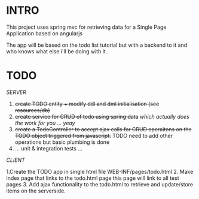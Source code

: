 INTRO
======
This project uses spring mvc for retrieving data
for a Single Page Application based on angularjs

The app will be based on the todo list tutorial but with a backend to it and
who knows what else i'll be doing with it..


TODO
=====
*SERVER*

1. ~~create TODO entity + modify ddl and dml initialisation (see resources/db)~~
2. ~~create service for CRUD of todo using spring data~~
*which actually does the work for you ... yeay*
3. ~~create a TodoController to accept ajax calls for CRUD operaitons on the TODO object
triggered from javascript.~~ TODO need to add other operations but basic plumbing is done
4. ... unit & integration tests ...

*CLIENT*

1.Create the TODO app in single html file WEB-INF/pages/todo.html
2. Make index page that links to the todo.html page this page will link to all test pages
3. Add ajax functionality to the todo.html to retrieve and update/store items on the serverside.
